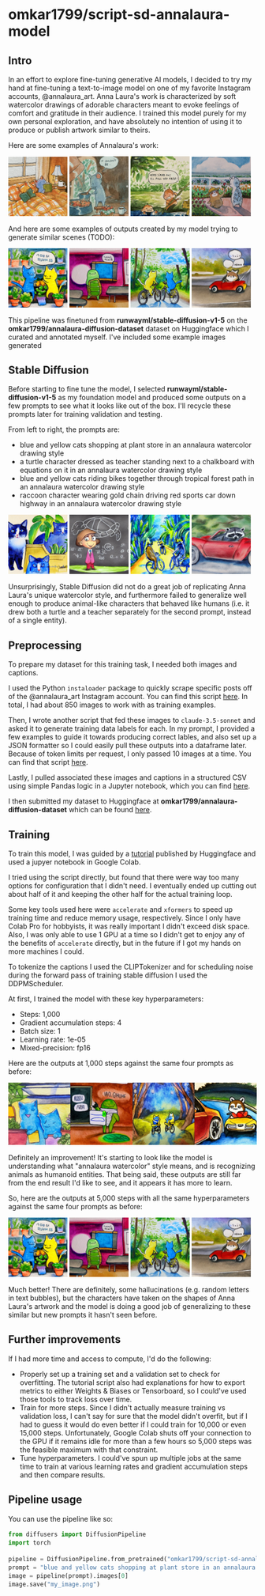 # omkar1799/script-sd-annalaura-model

## Intro

In an effort to explore fine-tuning generative AI models, I decided to try my hand at fine-tuning a text-to-image model on one of my favorite Instagram accounts, @annalaura_art. Anna Laura's work is characterized by soft watercolor drawings of adorable characters meant to evoke feelings of comfort and gratitude in their audience. I trained this model purely for my own personal exploration, and have absolutely no intention of using it to produce or publish artwork similar to theirs.

Here are some examples of Annalaura's work:

<p float="left">
  <img src="./assets/instagram-1.jpg" width="120" />
  <img src="./assets/instagram-2.jpg" width="120" /> 
  <img src="./assets/instagram-3.jpg" width="120" />
  <img src="./assets/instagram-4.jpg" width="120" />
</p>

And here are some examples of outputs created by my model trying to generate similar scenes (TODO):

<p float="left">
  <img src="./assets/annalaura-1.png" width="120" />
  <img src="./assets/annalaura-2.png" width="120" /> 
  <img src="./assets/annalaura-3.png" width="120" />
  <img src="./assets/annalaura-4.png" width="120" />
</p>

This pipeline was finetuned from **runwayml/stable-diffusion-v1-5** on the **omkar1799/annalaura-diffusion-dataset** dataset on Huggingface which I curated and annotated myself. I've included some example images generated 

## Stable Diffusion

Before starting to fine tune the model, I selected **runwayml/stable-diffusion-v1-5** as my foundation model and produced some outputs on a few prompts to see what it looks like out of the box. I'll recycle these prompts later for training validation and testing.

From left to right, the prompts are:
- blue and yellow cats shopping at plant store in an annalaura watercolor drawing style
- a turtle character dressed as teacher standing next to a chalkboard with equations on it in an annalaura watercolor drawing style
- blue and yellow cats riding bikes together through tropical forest path in an annalaura watercolor drawing style
- raccoon character wearing gold chain driving red sports car down highway in an annalaura watercolor drawing style

<p float="left">
  <img src="./assets/runway-1.png" width="120" />
  <img src="./assets/runway-2a.png" width="120" /> 
  <img src="./assets/runway-3.png" width="120" />
  <img src="./assets/runway-4.png" width="120" />
</p>

Unsurprisingly, Stable Diffusion did not do a great job of replicating Anna Laura's unique watercolor style, and furthermore failed to generalize well enough to produce animal-like characters that behaved like humans (i.e. it drew both a turtle and a teacher separately for the second prompt, instead of a single entity). 

## Preprocessing

To prepare my dataset for this training task, I needed both images and captions.

I used the Python `instaloader` package to quickly scrape specific posts off of the @annalaura_art Instagram account. You can find this script [here](./scraper.py). In total, I had about 850 images to work with as training examples.

Then, I wrote another script that fed these images to `claude-3.5-sonnet` and asked it to generate training data labels for each. In my prompt, I provided a few examples to guide it towards producing correct lables, and also set up a JSON formatter so I could easily pull these outputs into a dataframe later. Because of token limits per request, I only passed 10 images at a time. You can find that script [here](./labeler.py).

Lastly, I pulled associated these images and captions in a structured CSV using simple Pandas logic in a Jupyter notebook, which you can find [here](./preprocessing.ipynb).

I then submitted my dataset to Huggingface at **omkar1799/annalaura-diffusion-dataset** which can be found [here](https://huggingface.co/datasets/omkar1799/annalaura-diffusion-dataset).

## Training

To train this model, I was guided by a [tutorial](https://huggingface.co/docs/diffusers/v0.30.3/training/text2image?installation=PyTorch) published by Huggingface and used a jupyer notebook in Google Colab.

I tried using the script directly, but found that there were way too many options for configuration that I didn't need. I eventually ended up cutting out about half of it and keeping the other half for the actual training loop.

Some key tools used here were `accelerate` and `xformers` to speed up training time and reduce memory usage, respectively. Since I only have Colab Pro for hobbyists, it was really important I didn't exceed disk space. Also, I was only able to use 1 GPU at a time so I didn't get to enjoy any of the benefits of `accelerate` directly, but in the future if I got my hands on more machines I could. 

To tokenize the captions I used the CLIPTokenizer and for scheduling noise during the forward pass of training stable diffusion I used the DDPMScheduler.

At first, I trained the model with these key hyperparameters:
- Steps: 1,000
- Gradient accumulation steps: 4
- Batch size: 1
- Learning rate: 1e-05
- Mixed-precision: fp16

Here are the outputs at 1,000 steps against the same four prompts as before:

![val_imgs_grid_1000](./assets/val_imgs_grid_1000.png)

Definitely an improvement! It's starting to look like the model is understanding what "annalaura watercolor" style means, and is recognizing animals as humanoid entities. That being said, these outputs are still far from the end result I'd like to see, and it appears it has more to learn. 

So, here are the outputs at 5,000 steps with all the same hyperparameters against the same four prompts as before:

<p float="left">
  <img src="./assets/annalaura-1.png" width="120" />
  <img src="./assets/annalaura-2.png" width="120" /> 
  <img src="./assets/annalaura-3.png" width="120" />
  <img src="./assets/annalaura-4.png" width="120" />
</p>

Much better! There are definitely, some hallucinations (e.g. random letters in text bubbles), but the characters have taken on the shapes of Anna Laura's artwork and the model is doing a good job of generalizing to these similar but new prompts it hasn't seen before.

## Further improvements

If I had more time and access to compute, I'd do the following:
- Properly set up a training set and a validation set to check for overfitting. The tutorial script also had explanations for how to export metrics to either Weights & Biases or Tensorboard, so I could've used those tools to track loss over time.
- Train for more steps. Since I didn't actually measure training vs validation loss, I can't say for sure that the model didn't overfit, but if I had to guess it would do even better if I could train for 10,000 or even 15,000 steps. Unfortunately, Google Colab shuts off your connection to the GPU if it remains idle for more than a few hours so 5,000 steps was the feasible maximum with that constraint.
- Tune hyperparameters. I could've spun up multiple jobs at the same time to train at various learning rates and gradient accumulation steps and then compare results.

## Pipeline usage

You can use the pipeline like so:

```python
from diffusers import DiffusionPipeline
import torch

pipeline = DiffusionPipeline.from_pretrained("omkar1799/script-sd-annalaura-model", torch_dtype=torch.float16)
prompt = "blue and yellow cats shopping at plant store in an annalaura watercolor drawing style"
image = pipeline(prompt).images[0]
image.save("my_image.png")
```


